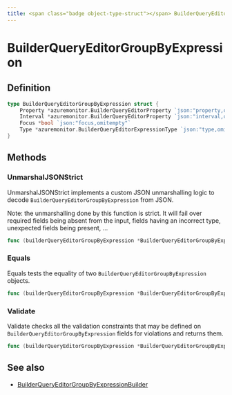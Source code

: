 ```yaml
---
title: <span class="badge object-type-struct"></span> BuilderQueryEditorGroupByExpression
---
```

# <span class="badge object-type-struct"></span> BuilderQueryEditorGroupByExpression

## Definition

```go
type BuilderQueryEditorGroupByExpression struct {
    Property *azuremonitor.BuilderQueryEditorProperty `json:"property,omitempty"`
    Interval *azuremonitor.BuilderQueryEditorProperty `json:"interval,omitempty"`
    Focus *bool `json:"focus,omitempty"`
    Type *azuremonitor.BuilderQueryEditorExpressionType `json:"type,omitempty"`
}
```
## Methods

### <span class="badge object-method"></span> UnmarshalJSONStrict

UnmarshalJSONStrict implements a custom JSON unmarshalling logic to decode `BuilderQueryEditorGroupByExpression` from JSON.

Note: the unmarshalling done by this function is strict. It will fail over required fields being absent from the input, fields having an incorrect type, unexpected fields being present, …

```go
func (builderQueryEditorGroupByExpression *BuilderQueryEditorGroupByExpression) UnmarshalJSONStrict(raw []byte) error
```

### <span class="badge object-method"></span> Equals

Equals tests the equality of two `BuilderQueryEditorGroupByExpression` objects.

```go
func (builderQueryEditorGroupByExpression *BuilderQueryEditorGroupByExpression) Equals(other BuilderQueryEditorGroupByExpression) bool
```

### <span class="badge object-method"></span> Validate

Validate checks all the validation constraints that may be defined on `BuilderQueryEditorGroupByExpression` fields for violations and returns them.

```go
func (builderQueryEditorGroupByExpression *BuilderQueryEditorGroupByExpression) Validate() error
```

## See also

 * <span class="badge builder"></span> [BuilderQueryEditorGroupByExpressionBuilder](./builder-BuilderQueryEditorGroupByExpressionBuilder.md)
